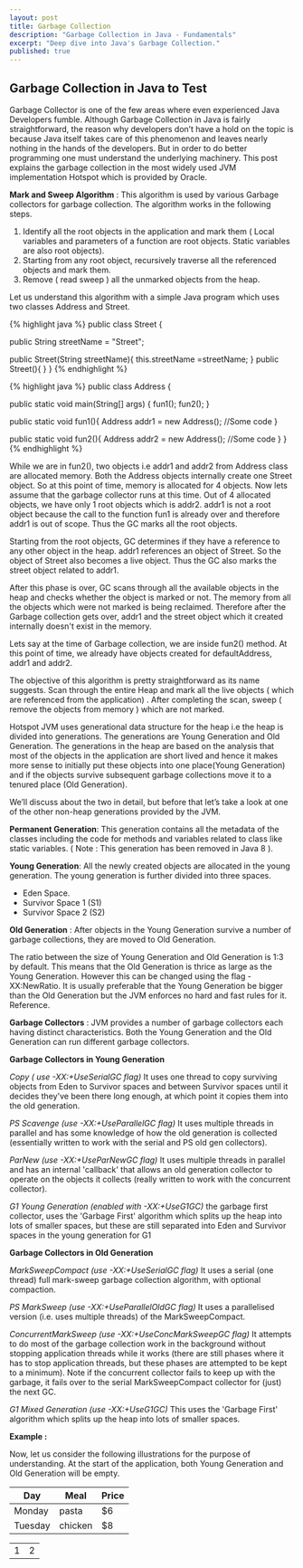 ```yaml
---
layout: post
title: Garbage Collection
description: "Garbage Collection in Java - Fundamentals"
excerpt: "Deep dive into Java's Garbage Collection."
published: true
---
```





## Garbage Collection in Java to Test

Garbage Collector is one of the few areas where even experienced Java Developers fumble. Although Garbage Collection in Java is fairly straightforward, the reason why developers don’t have a hold on the topic is because Java itself takes care of this phenomenon and leaves nearly nothing in the hands of the developers. But in order to do better programming one must understand the underlying machinery. This post explains the garbage collection in the most widely used JVM implementation Hotspot which is  provided by Oracle. 

**Mark and Sweep Algorithm** : This algorithm is used by various Garbage collectors for garbage collection. The algorithm works in the following steps.
1. Identify all the root objects in the application and mark them ( Local variables and parameters of a function are root objects. Static variables are also root objects).
2. Starting from any root object, recursively traverse all the referenced objects and mark them.
3. Remove ( read sweep ) all the unmarked objects from the heap.

Let us understand this algorithm with a simple Java program which uses two classes Address and Street.

{% highlight java %}
public class Street {

  public String streetName = "Street";
  
  public Street(String streetName){
    this.streetName =streetName;
  }
  public Street(){ 
  }
}
{% endhighlight %}

{% highlight java %}
public class Address {

  public static void main(String[] args) {
    fun1();
    fun2();
  }

  public static void fun1(){
    Address addr1 = new Address();
    //Some code
  }

  public static void fun2(){
  	Address addr2 = new Address();
    //Some code
  }
}
{% endhighlight %}

While we are in fun2(), two objects i.e addr1 and addr2 from Address class are allocated memory. Both the Address objects internally create one Street object. So at this point of time, memory is allocated for 4 objects. Now lets assume that the garbage collector runs at this time. Out of 4 allocated objects, we have only 1 root objects which is addr2. addr1 is not a root object because the call to the function fun1 is already over and therefore addr1 is out of scope. Thus the GC marks all the root objects. 

Starting from the root objects, GC determines if they have a reference to any other object in the heap. addr1 references an object of Street. So the object of Street also becomes a live object. Thus the GC also marks the street object related to addr1.

After this phase is over, GC scans through all the available objects in the heap and checks whether the object is marked or not. The memory from all the objects which were not marked is being reclaimed. Therefore after the Garbage collection gets over, addr1 and the street object which it created internally doesn't exist in the memory. 

Lets say at the time of Garbage collection, we are inside fun2() method. At this point of time, we already have objects created for defaultAddress, addr1 and addr2. 

The objective of this algorithm is pretty straightforward as its name suggests. Scan through the entire Heap and mark all the live objects ( which are referenced from the application) . After completing the scan, sweep ( remove the objects from memory ) which are not marked.

Hotspot JVM uses generational data structure for the heap i.e the heap is divided into  generations. The generations are Young Generation and Old Generation. The generations in the heap are based on the analysis that most of the objects in the application are short lived and hence it makes more sense to initially put these objects into one place(Young Generation) and if the objects survive subsequent garbage collections move it to a tenured place (Old Generation).

We’ll discuss about the two in detail, but before that let’s take a look at one of the other non-heap generations provided by the JVM. 
 
**Permanent Generation**:  This generation contains all the metadata of the classes including the code for methods and variables related to class like static variables. ( Note : This generation has been removed in Java 8 ).

**Young Generation**: All the newly created objects are allocated in the young generation.
The young generation is further divided into three spaces.
- Eden Space.
- Survivor Space 1 (S1)
- Survivor Space 2 (S2)

**Old Generation** : After objects in the Young Generation survive a number of garbage collections, they are moved to Old Generation. 

 The ratio between the size of  Young Generation and Old Generation is 1:3 by default. This means that the Old Generation is thrice as large as the Young Generation. However this can be changed using the flag -XX:NewRatio. It is usually preferable that the Young Generation be bigger than the Old Generation but the JVM enforces no hard and fast rules for it. Reference.

**Garbage Collectors** : JVM provides a number of garbage collectors each having  distinct characteristics. Both the Young Generation and the Old Generation can run different garbage collectors.

**Garbage Collectors in Young Generation** 

_Copy ( use -XX:+UseSerialGC flag)_
It uses one thread to copy surviving objects from Eden to Survivor spaces and between Survivor spaces until it decides they've been there long enough, at which point it copies them into the old generation.

_PS Scavenge (use -XX:+UseParallelGC flag)_ 
It uses multiple threads in parallel and has some knowledge of how the old generation is collected (essentially written to work with the serial and PS old gen collectors).

_ParNew (use -XX:+UseParNewGC flag)_ 
It uses multiple threads in parallel and has an internal 'callback' that allows an old generation collector to operate on the objects it collects (really written to work with the concurrent collector).

_G1 Young Generation (enabled with -XX:+UseG1GC)_ 
the garbage first collector, uses the 'Garbage First' algorithm which splits up the heap into lots of smaller spaces, but these are still separated into Eden and Survivor spaces in the young generation for G1

**Garbage Collectors in Old Generation** 

_MarkSweepCompact (use -XX:+UseSerialGC flag)_ 
It uses a serial (one thread) full mark-sweep garbage collection algorithm, with optional compaction.

_PS MarkSweep (use -XX:+UseParallelOldGC flag)_ 
It uses a  parallelised version (i.e. uses multiple threads) of the MarkSweepCompact.

_ConcurrentMarkSweep (use -XX:+UseConcMarkSweepGC flag)_ 
It attempts to do most of the garbage collection work in the background without stopping application threads while it works (there are still phases where it has to stop application threads, but these phases are attempted to be kept to a minimum). Note if the concurrent collector fails to keep up with the garbage, it fails over to the serial MarkSweepCompact collector for (just) the next GC.

_G1 Mixed Generation (use -XX:+UseG1GC)_ 
This uses the 'Garbage First' algorithm which splits up the heap into lots of smaller spaces.

**Example :** 

Now, let us consider the following illustrations for the purpose of understanding. At the start of the application, both Young Generation and Old Generation will be empty.

| Day     | Meal    | Price |
| --------|---------|-------|
| Monday  | pasta   | $6    |
| Tuesday | chicken | $8    |


<table>
<tr>
<td>1</td>
<td>2</td>
</tr>
</table>
